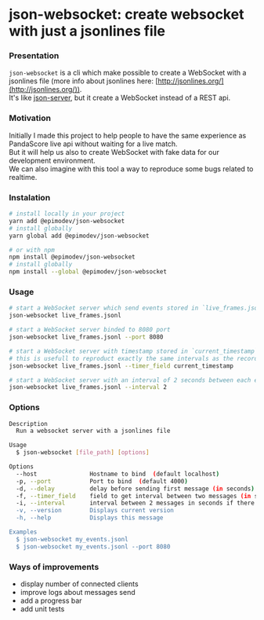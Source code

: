 # json-websocket: create websocket with just a jsonlines file

### Presentation

`json-websocket` is a cli which make possible to create a WebSocket with a jsonlines file (more info about jsonlines here: [http://jsonlines.org/](http://jsonlines.org/)).  
It's like [json-server](https://github.com/typicode/json-server), but it create a WebSocket instead of a REST api.

### Motivation

Initially I made this project to help people to have the same experience as PandaScore live api without waiting for a live match.  
But it will help us also to create WebSocket with fake data for our development environment.  
We can also imagine with this tool a way to reproduce some bugs related to realtime.

### Instalation

```sh
# install locally in your project
yarn add @epimodev/json-websocket
# install globally
yarn global add @epimodev/json-websocket

# or with npm
npm install @epimodev/json-websocket
# install globally
npm install --global @epimodev/json-websocket
```

### Usage

```sh
# start a WebSocket server which send events stored in `live_frames.jsonl` (jsonl is the extension for jsonlines files)
json-websocket live_frames.jsonl

# start a WebSocket server binded to 8080 port
json-websocket live_frames.jsonl --port 8080

# start a WebSocket server with timestamp stored in `current_timestamp` field of each line
# this is usefull to reproduct exactly the same intervals as the recorded WebSocket
json-websocket live_frames.jsonl --timer_field current_timestamp

# start a WebSocket server with an interval of 2 seconds between each event sent
json-websocket live_frames.jsonl --interval 2
```

### Options
```sh
Description
  Run a websocket server with a jsonlines file

Usage
  $ json-websocket [file_path] [options]

Options
  --host               Hostname to bind  (default localhost)
  -p, --port           Port to bind  (default 4000)
  -d, --delay          delay before sending first message (in seconds)  (default 0)
  -f, --timer_field    field to get interval between two messages (in seconds)
  -i, --interval       interval between 2 messages in seconds if there isn't any field giving the information  (default 1)
  -v, --version        Displays current version
  -h, --help           Displays this message

Examples
  $ json-websocket my_events.jsonl
  $ json-websocket my_events.jsonl --port 8080
```

### Ways of improvements
- display number of connected clients
- improve logs about messages send
- add a progress bar
- add unit tests
